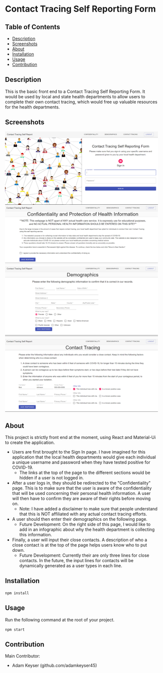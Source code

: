 # Contact Tracing Self Reporting Form

## Table of Contents
  - [Description](#description)
  - [Screenshots](#screenshots)
  - [About](#about)
  - [Installation](#installation)
  - [Usage](#usage)
  - [Contribution](#contribution)

## Description

This is the basic front end to a Contact Tracing Self Reporting Form. It would be used by local and state health departments to allow users to complete their own contact tracing, which would free up valuable resources for the health departments.

## Screenshots

![Screenshot of signin page](assets/homePageSS.png)
![Screenshot of confidentiality page](assets/confidentPageSS.png)
![Screenshot of demographics page](assets/demoPageSS.png)
![Screenshot of contact tracing page](assets/tracingPageSS.png)

## About

This project is strictly front end at the moment, using React and Material-Ui to create the application. 

* Users are first brought to the Sign In page. I have imagined for this application that the local health departments would give each individual a unique username and password when they have tested positive for COVID-19.
    * The links at the top of the page to the different sections would be hidden if a user is not logged in.
* After a user logs in, they should be redirected to the "Confidentiality" page. This is to make sure that the user is aware of the confidentiality that will be used concerning their personal health information. A user will then have to confirm they are aware of their rights before moving on.
    * Note: I have added a disclaimer to make sure that people understand that this is NOT affiliated with any actual contact tracing efforts.
* A user should then enter their demographics on the following page.
    * Future Development: On the right side of this page, I would like to add in an infographic about why the health department is collecting this information.
* Finally, a user will input their close contacts. A description of who a close contact is at the top of the page helps users know who to put down.
    * Future Development: Currently their are only three lines for close contacts. In the future, the input lines for contacts will be dynamically generated as a user types in each line.

## Installation

`npm install`

## Usage
Run the following command at the root of your project.

`npm start`

## Contribution
Main Contributor:
- Adam Keyser (github.com/adamkeyser45)
